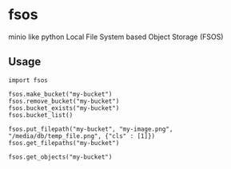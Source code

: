 # fsos

minio like python Local File System based Object Storage (FSOS)

## Usage

```
import fsos

fsos.make_bucket("my-bucket")
fsos.remove_bucket("my-bucket")
fsos.bucket_exists("my-bucket")
fsos.bucket_list()

fsos.put_filepath("my-bucket", "my-image.png", "/media/db/temp_file.png", {"cls" : [1]})
fsos.get_filepaths("my-bucket")

fsos.get_objects("my-bucket")
```
